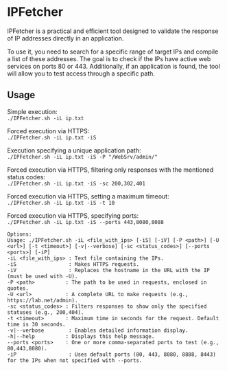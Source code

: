 # IPFetcher

IPFetcher is a practical and efficient tool designed to validate the response of IP addresses directly in an application.

To use it, you need to search for a specific range of target IPs and compile a list of these addresses. The goal is to check if the IPs have active web services on ports 80 or 443. Additionally, if an application is found, the tool will allow you to test access through a specific path.

## Usage

Simple execution:<br>
`./IPFetcher.sh -iL ip.txt`

Forced execution via HTTPS:<br>
`./IPFetcher.sh -iL ip.txt -iS`

Execution specifying a unique application path:<br>
`./IPFetcher.sh -iL ip.txt -iS -P "/WebSrv/admin/"`

Forced execution via HTTPS, filtering only responses with the mentioned status codes:<br>
`./IPFetcher.sh -iL ip.txt -iS -sc 200,302,401`

Forced execution via HTTPS, setting a maximum timeout:<br>
`./IPFetcher.sh -iL ip.txt -iS -t 10`

Forced execution via HTTPS, specifying ports:<br>
`./IPFetcher.sh -iL ip.txt -iS --ports 443,8080,8088`

```
Options:
Usage: ./IPFetcher.sh -iL <file_with_ips> [-iS] [-iV] [-P <path>] [-U <url>] [-t <timeout>] [-v|--verbose] [-sc <status_codes>] [--ports <ports>] [-iP]
-iL <file_with_ips> : Text file containing the IPs.
-iS                 : Makes HTTPS requests.
-iV                 : Replaces the hostname in the URL with the IP (must be used with -U).
-P <path>          : The path to be used in requests, enclosed in quotes.
-U <url>           : A complete URL to make requests (e.g., https://lab.net/admin).
-sc <status_codes> : Filters responses to show only the specified statuses (e.g., 200,404).
-t <timeout>       : Maximum time in seconds for the request. Default time is 30 seconds.
-v|--verbose        : Enables detailed information display.
-h|--help          : Displays this help message.
--ports <ports>    : One or more comma-separated ports to test (e.g., 80,443,8080).
-iP                 : Uses default ports (80, 443, 8080, 8888, 8443) for the IPs when not specified with --ports.
```
